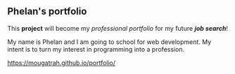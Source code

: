 
## Phelan's portfolio

This **project** will become my _professional portfolio_ for my future **_job search_**!

My name is Phelan and I am going to school for web development. My intent is to turn my interest in programming into a profession. 

https://mougatrah.github.io/portfolio/
